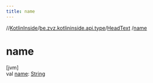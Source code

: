 ```yaml
---
title: name
---
```

//[KotlinInside](../../../index.html)/[be.zvz.kotlininside.api.type](../index.html)/[HeadText](index.html)
/[name](name.html)

# name

[jvm]\
val [name](name.html): [String](https://kotlinlang.org/api/latest/jvm/stdlib/kotlin/-string/index.html)




